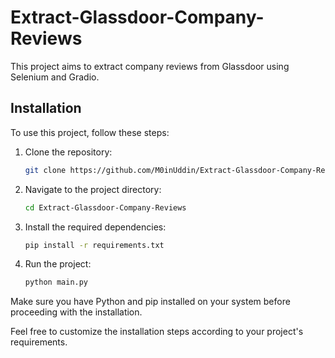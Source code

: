 # Extract-Glassdoor-Company-Reviews

This project aims to extract company reviews from Glassdoor using Selenium and Gradio.

## Installation

To use this project, follow these steps:

1. Clone the repository:

    ```bash
    git clone https://github.com/M0inUddin/Extract-Glassdoor-Company-Reviews.git
    ```

2. Navigate to the project directory:

    ```bash
    cd Extract-Glassdoor-Company-Reviews
    ```

3. Install the required dependencies:

    ```bash
    pip install -r requirements.txt
    ```

4. Run the project:

    ```bash
    python main.py
    ```

Make sure you have Python and pip installed on your system before proceeding with the installation.

Feel free to customize the installation steps according to your project's requirements.
